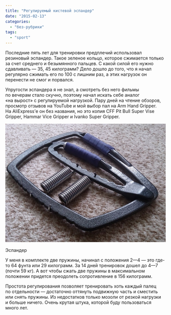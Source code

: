 ```yaml
---
title: "Регулируемый кистевой эспандер"
date: "2015-02-13"
categories: 
  - "без-рубрики"
tags: 
  - "sport"
---
```


Последние пять лет для тренировки предплечий использовал резиновый эспандер. Такое зеленое кольцо, которое сжимается только за счет среднего и безымянного пальцев. С какой силой его нужно сдавливать — 35, 45 килограмм? Дело дошло до того, что я начал регулярно сжимать его по 100 с лишним раз, а этих нагрузок он перенести не смог и порвался.

Упругости эспандера я не знал, а смотреть без него фильмы по вечерам стало скучно, поэтому начал искать себе аналог «на вырост» с регулируемой нагрузкой. Пару дней на чтение обзоров, просмотр отзывов на YouTube и мой выбор пал на Arm Hand Gripper. На AliExpress’е он без названия, но это копия CFF Pit Bull Super Vise Gripper, Hammar Vice Gripper и Ivanko Super Gripper.

![](images/reguliruemyj-espander-lg.jpg)

Эспандер

У меня в комплекте две пружины, начинал с положения 2—4 — это где-то 64 фунта или 29 килограмм. За 14 дней тренировок дошел до 4—7 (почти 59 кг). А вот чтобы сжать две пружины в максимальном положении придется преодолеть сопротивление в 156 килограмм.

Простота регулирования позволяет тренировать хоть каждый палец по отдельности — достаточно оттянуть подвижную часть и сместить или снять пружины. Из недостатков только мозоли от резкой нагрузки и больше ничего. Очень крутая штука, которой буду пользоваться много лет.
